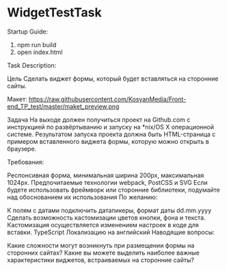 # WidgetTestTask
Startup Guide: 
 1) npm run build
 2) open index.html
 
 Task Description:
 
 Цель
Сделать виджет формы, который будет вставляться на сторонние сайты.

Макет:
https://raw.githubusercontent.com/KosyanMedia/Front-end_TP_test/master/maket_preview.png

Задача
На выходе должен получиться проект на Github.com с инструкцией по развёртыванию и запуску на *nix/OS X операционной системе. Результатом запуска проекта должна быть HTML-страница с примером вставленного виджета формы, которую можно открыть в браузере.

Требования:

Респонсивная форма, минимальная ширина 200px, максимальная 1024px.
Предпочитаемые технологии webpack, PostCSS и SVG
Если будете использовать фреймворк или сторонние библиотеки, подумайте над обоснованием их использования
По желанию:

К полям с датами подключить датапикеры, формат даты dd.mm.yyyy
Сделать возможность кастомизации цветов кнопки, фона и текста. Кастомизация осуществляется изменением настроек в коде для вставки.
TypeScript
Локализацию на английский
Наводящие вопросы:

Какие сложности могут возникнуть при размещении формы на сторонних сайтах?
Какие вы можете выделить наиболее важные характеристики виджетов, встраиваемых на сторонние сайты?
